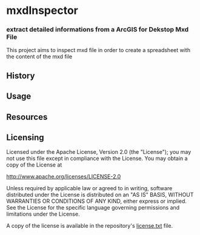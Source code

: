 # mxdInspector
### extract detailed informations from a ArcGIS for Dekstop Mxd File

This project aims to inspect mxd file in order to create a spreadsheet with the content of the mxd file

## History

## Usage

## Resources

## Licensing

Licensed under the Apache License, Version 2.0 (the "License");
you may not use this file except in compliance with the License.
You may obtain a copy of the License at

   http://www.apache.org/licenses/LICENSE-2.0

Unless required by applicable law or agreed to in writing, software
distributed under the License is distributed on an "AS IS" BASIS,
WITHOUT WARRANTIES OR CONDITIONS OF ANY KIND, either express or implied.
See the License for the specific language governing permissions and
limitations under the License.

A copy of the license is available in the repository's [license.txt](license.txt) file.
